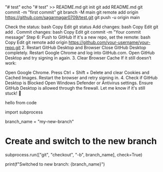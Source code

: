 "# test" 
echo "# test" >> README.md
git init
git add README.md
git commit -m "first commit"
git branch -M main
git remote add origin https://github.com/sagarmagar0709/test.git
git push -u origin main

Check the status:
bash
Copy
Edit
git status
Add changes:
bash
Copy
Edit
git add .
Commit changes:
bash
Copy
Edit
git commit -m "Your commit message"
Step 6: Push to GitHub
If it's a new repo, set the remote:
bash
Copy
Edit
git remote add origin https://github.com/your-username/your-repo.git
2. Restart GitHub Desktop and Browser
Close GitHub Desktop completely.
Restart Google Chrome and log into GitHub.com.
Open GitHub Desktop and try signing in again.
3. Clear Browser Cache
If it still doesn’t work:

Open Google Chrome.
Press Ctrl + Shift + Delete and clear Cookies and Cached Images.
Restart the browser and retry signing in.
4. Check if GitHub Desktop is Blocked
Open Windows Defender or Antivirus settings.
Ensure GitHub Desktop is allowed through the firewall.
Let me know if it's still stuck! 🚀






hello from code


import subprocess

branch_name = "my-new-branch"

# Create and switch to the new branch
subprocess.run(["git", "checkout", "-b", branch_name], check=True)

print(f"Switched to new branch: {branch_name}")
